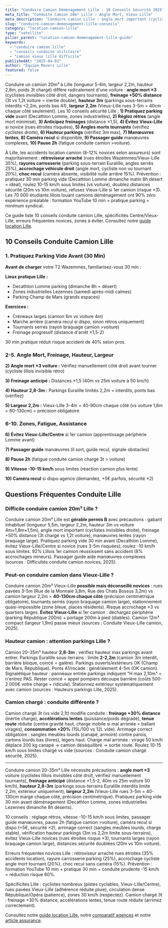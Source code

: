 ```yaml
---
title: "Conduire Camion Déménagement Lille : 10 Conseils Sécurité 2025"
meta_title: "Conduite Camion 20m³ Lille : Angle Mort, Vieux-Lille"
meta_description: "Conduire camion Lille : angle mort important (cyclistes), hauteur 3m (ponts/parkings), largeur 2,5m (Vieux-Lille étroit), freinage anticipé +50%. 10 conseils sécurité."
slug: "conduire-camion-demenagement-lille-conseils"
category: "location-camion-lille"
type: "satellite"
pilier_parent: "location-camion-demenagement-lille-guide"
keywords:
  - "conduire camion lille"
  - "conseils conduite utilitaire"
  - "camion vieux lille difficile"
publishedAt: "2025-04-02"
author: "Équipe Moverz Lille"
featured: false
---
```


Conduire un camion 20m³ à Lille (longueur 5-6m, largeur 2,2m, hauteur 2,8m, poids 3t chargé) diffère radicalement d'une voiture : **angle mort ×3** (cyclistes invisibles côté droit, dangers tournants), **freinage +50% distance** (3t vs 1,2t voiture = inertie double), **hauteur 3m** (parkings sous-terrains interdits <2,2m, ponts bas A1), **largeur 2,2m** (Vieux-Lille rues 3-5m = 40cm chaque côté seulement). Les 10 conseils sécurité Lille : **1) Pratiquez parking vide** avant (Decathlon Lomme, zones industrielles), **2) Réglez rétros** (angle mort minimisé), **3) Anticipez freinages** (distance ×1,5), **4) Évitez Vieux-Lille** si novice (rues étroites risquées), **5) Angles morts tournants** (vérifiez cyclistes droite), **6) Hauteur parkings** (vérifiez 3m max), **7) Manœuvres lentes**, **8) Caméra recul** si disponible, **9) Passager guide** manœuvres complexes, **10) Pause 2h** (fatigue conduite camion >voiture).

À Lille, les accidents location camion (8-12% novices selon assureurs) sont majoritairement : **rétroviseur arraché** (rues étroites Wazemmes/Vieux-Lille 35%), **rayures carrosserie** (parking sous-terrain Euralille, angles serrés 25%), **accrochage véhicule droit** (angle mort, cycliste non vu tournant 20%), **choc recul** (caméra absente, visibilité nulle arrière 15%). Prévention : pratiquez 30 min parking vide (Decathlon Lomme dimanche matin 8h désert = idéal), roulez 10-15 km/h sous limites (vs voiture), doublez distances sécurité (20m vs 10m voiture), refusez Vieux-Lille si 1er camion (risque ×3). Les 70 000 étudiants lillois louant camions déménagement ont 90% zéro expérience préalable : formation YouTube 10 min + pratique parking = minimum syndical.

Ce guide liste 10 conseils conduite camion Lille, spécificités Centre/Vieux-Lille, erreurs fréquentes novices, zones à éviter. Consultez notre [guide location Lille](/blog/location-camion-lille/location-camion-demenagement-lille-guide).

## 10 Conseils Conduite Camion Lille

### 1. Pratiquez Parking Vide Avant (30 Min)

**Avant de charger** votre T2 Wazemmes, familiarisez-vous 30 min :

**Lieux pratique Lille :**
- Decathlon Lomme parking (dimanche 8h = désert)
- Zones industrielles Lezennes (samedi après-midi calmes)
- Parking Champ de Mars (grands espaces)

**Exercices :**
- Créneaux larges (camion 6m vs voiture 4m)
- Marche arrière (caméra recul si dispo, sinon rétros uniquement)
- Tournants serrés (rayon braquage camion >voiture)
- Freinage progressif (distance d'arrêt ×1,5-2)

30 min pratique réduit risque accident de 40% selon pros.

### 2-5. Angle Mort, Freinage, Hauteur, Largeur

**2) Angle mort ×3 voiture :** Vérifiez manuellement côté droit avant tourner (cycliste lillois invisible rétro)

**3) Freinage anticipé :** Distances ×1,5 (40m vs 25m voiture à 50 km/h)

**4) Hauteur 2,8-3m :** Parkings Euralille limités 2,2m = interdits, ponts bas (vérifiez)

**5) Largeur 2,2m :** Vieux-Lille 3-4m = 40-90cm chaque côté (vs voiture 1,8m = 60-130cm) = précision obligatoire

### 6-10. Zones, Fatigue, Assistance

**6) Évitez Vieux-Lille/Centre** si 1er camion (apprentissage périphérie Lomme avant)

**7) Passager guide** manœuvres (il sort, guide recul, signale obstacles)

**8) Pause 2h** (fatigue conduite camion chargé 3t > voiture)

**9) Vitesse -10-15 km/h** sous limites (réaction camion plus lente)

**10) Caméra recul** si dispo agence (demandez, +5€ parfois, sécurité ×2)

## Questions Fréquentes Conduite Lille

### Difficile conduire camion 20m³ Lille ?

Conduire camion 20m³ Lille est **gérable permis B** avec précautions : gabarit inhabituel (longueur 5,5m, largeur 2,2m, hauteur 3m vs voiture 4m×1,8m×1,5m), angle mort important (cyclistes invisibles droite), freinage +50% distance (3t chargé vs 1,2t voiture), manœuvres lentes (rayon braquage large). Pratiquez parking vide 30 min avant (Decathlon Lomme), évitez Vieux-Lille/Centre si novice (rues 3-5m risquées), roulez -10 km/h sous limites. 92% Lillois 1er camion réussissent sans accident (8% accrochages mineurs). Passager guide aide manœuvres complexes (sources : Difficultés conduite camion novices, 2025).

### Peut-on conduire camion dans Vieux-Lille ?

Conduire camion 20m³ Vieux-Lille **possible mais déconseillé novices** : rues pavées 3-5m (Rue de la Monnaie 3,8m, Rue des Chats Bossus 3,2m) vs camion largeur 2,2m = **40-130cm chaque côté** (précision centimétrique obligatoire), tournants serrés (rayon braquage camion large), stationnement quasi-impossible (zone bleue, places résidents). Risque accrochage ×3 vs quartiers larges. **Évitez Vieux-Lille** si 1er camion : déchargez périphérie (parking République 200m) + portage 200m à pied (diables). Camion 12m³ compact (largeur 1,9m) passe mieux (sources : Conduite Vieux-Lille camion, 2025).

### Hauteur camion : attention parkings Lille ?

Camion 20-35m³ hauteur **2,8-3m** : vérifiez hauteur max parkings avant entrer. Parkings Euralille sous-terrains : limite **2-2,2m** (camion 3m interdit, barrière bloque, coincé = galère). Parkings ouverts/extérieurs OK (Champ de Mars, République). Ponts A1/rocade : généralement 4-5m (OK camion). Signalétique hauteur : panneaux entrée parkings indiquent "H max 2,10m" = n'entrez PAS. Rester coincé = appel pompiers découpe barrière (coûts 500-2 000€ votre charge + ridicule). Stationnez extérieur systématiquement avec camion (sources : Hauteurs parkings Lille, 2025).

### Camion chargé : conduite différente ?

Camion chargé 3t (vs vide 2,1t) modifie conduite : **freinage +30% distance** (inertie charge), **accélérations lentes** (puissance/poids dégradé), **tenue route** réduite (centre gravité haut, charge mobile si mal arrimée = ballant virages), **consommation +20%** (15L/100 vs 12L vide). Arrimage correct obligatoire : sangles meubles lourds (canapé, armoire) contre parois, cartons lourds bas (livres), légers haut. Charge mal arrimée : virage 50 km/h déplace 200 kg canapé → camion déséquilibré → sortie route. Roulez 10-15 km/h sous limites chargé vs vide (sources : Conduite camion chargé sécurité, 2025).

---

Conduire camion 20-35m³ Lille nécessite précautions : **angle mort ×3** voiture (cyclistes lillois invisibles côté droit, vérifiez manuellement tournants), **freinage anticipé** (distance ×1,5-2, 40m vs 25m voiture 50 km/h), **hauteur 2,8-3m** (parkings sous-terrains Euralille interdits limite 2,2m, extérieur uniquement), **largeur 2,2m** (Vieux-Lille rues 3-5m = 40-130cm marge chaque côté, précision centimétrique). Pratiquez parking vide 30 min avant déménagement (Decathlon Lomme, zones industrielles Lezennes dimanche 8h déserts).

10 conseils : réglage rétros, vitesse -10-15 km/h sous limites, passager guide manœuvres, pause 2h (fatigue camion >voiture), caméra recul si dispo (+5€, sécurité ×2), arrimage correct (sangles meubles lourds, charge stable), vérification hauteur parkings (3m vs 2,2m limite sous-terrains), évitez Vieux-Lille novices (rues étroites risque ×3), tournants larges (rayon braquage camion large), distances sécurité doublées (20m vs 10m voiture).

Erreurs fréquentes novices Lille : rétroviseur arraché rues étroites (35% accidents location), rayure carrosserie parking (25%), accrochage cycliste angle mort tournant (20%), choc recul sans caméra (15%). Prévention : formation YouTube 10 min + pratique 30 min + conduite prudente -15 km/h = réduction risque 60%.

Spécificités Lille : cyclistes nombreux (pistes cyclables, Vieux-Lille/Centre), rues pavées Vieux-Lille (adhérence réduite pluie), circulation dense République/Opéra (patience), zones 30 km/h (respectez). Camion chargé 3t : freinage +30% distance, accélérations lentes, tenue route réduite (arrimez correctement).

Consultez notre [guide location Lille](/blog/location-camion-lille/location-camion-demenagement-lille-guide), notre [comparatif agences](/blog/location-camion-lille/agences-location-camion-lille-comparatif) et notre [article assurance](/blog/location-camion-lille/assurance-location-camion-lille-franchise).








